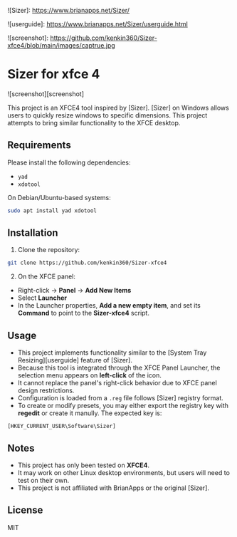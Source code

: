 ![Sizer]: https://www.brianapps.net/Sizer/

![userguide]: https://www.brianapps.net/Sizer/userguide.html

![screenshot]: https://github.com/kenkin360/Sizer-xfce4/blob/main/images/captrue.jpg

# Sizer for xfce 4

![screenshot][screenshot]

This project is an XFCE4 tool inspired by [Sizer].
[Sizer] on Windows allows users to quickly resize windows to specific dimensions.
This project attempts to bring similar functionality to the XFCE desktop.

## Requirements
Please install the following dependencies:
- `yad`
- `xdotool`

On Debian/Ubuntu-based systems:
```bash
sudo apt install yad xdotool
```

## Installation
1. Clone the repository:

```bash
git clone https://github.com/kenkin360/Sizer-xfce4
```

2. On the XFCE panel:
 - Right-click → **Panel** → **Add New Items**
 - Select **Launcher**
 - In the Launcher properties, **Add a new empty item**, and set its **Command** to point to the **Sizer-xfce4** script. 

## Usage
- This project implements functionality similar to the [System Tray Resizing][userguide] feature of [Sizer]. 
- Because this tool is integrated through the XFCE Panel Launcher, the selection menu appears on **left-click** of the icon. 
- It cannot replace the panel's right-click behavior due to XFCE panel design restrictions.
- Configuration is loaded from a `.reg` file follows [Sizer] registry format. 
- To create or modify presets, you may either export the registry key with **regedit** or create it manully. The expected key is:
```
[HKEY_CURRENT_USER\Software\Sizer]
```

## Notes
- This project has only been tested on **XFCE4**.
- It may work on other Linux desktop environments, but users will need to test on their own.
- This project is not affiliated with BrianApps or the original [Sizer].

## License
MIT

